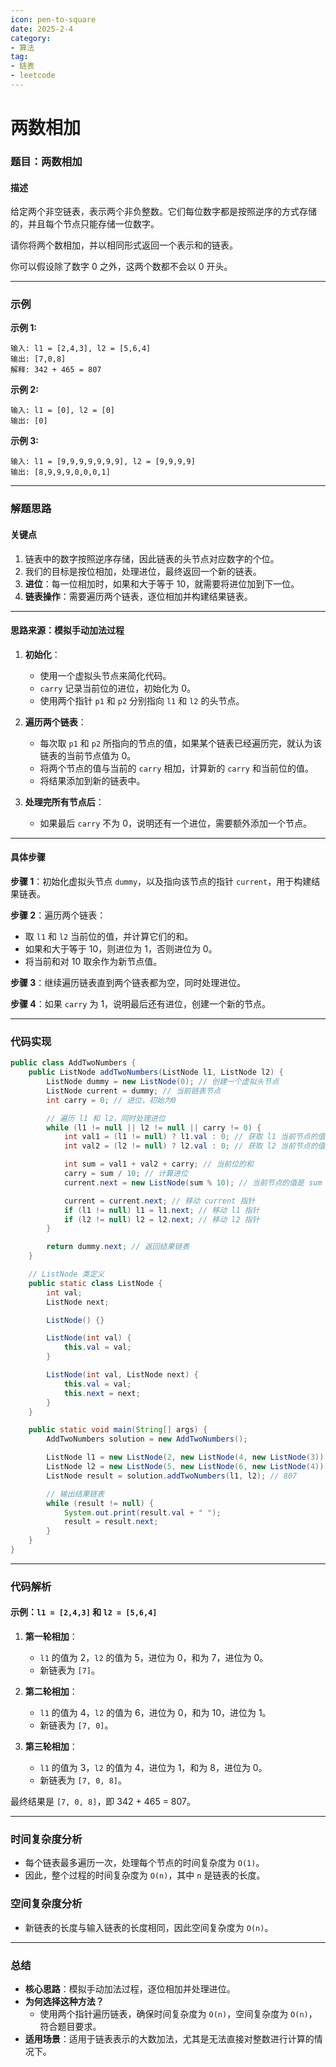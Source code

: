 ```yaml
---
icon: pen-to-square
date: 2025-2-4
category:
- 算法  
tag:
- 链表
- leetcode
---
```


# 两数相加

### **题目：两数相加**

#### **描述**
给定两个非空链表，表示两个非负整数。它们每位数字都是按照逆序的方式存储的，并且每个节点只能存储一位数字。

请你将两个数相加，并以相同形式返回一个表示和的链表。

你可以假设除了数字 0 之外，这两个数都不会以 0 开头。

---

### **示例**

**示例 1:**
```
输入: l1 = [2,4,3], l2 = [5,6,4]
输出: [7,0,8]
解释: 342 + 465 = 807
```

**示例 2:**
```
输入: l1 = [0], l2 = [0]
输出: [0]
```

**示例 3:**
```
输入: l1 = [9,9,9,9,9,9,9], l2 = [9,9,9,9]
输出: [8,9,9,9,0,0,0,1]
```

---

### **解题思路**

#### **关键点**
1. 链表中的数字按照逆序存储，因此链表的头节点对应数字的个位。
2. 我们的目标是按位相加，处理进位，最终返回一个新的链表。
3. **进位**：每一位相加时，如果和大于等于 10，就需要将进位加到下一位。
4. **链表操作**：需要遍历两个链表，逐位相加并构建结果链表。

---

#### **思路来源：模拟手动加法过程**

1. **初始化**：
    - 使用一个虚拟头节点来简化代码。
    - `carry` 记录当前位的进位，初始化为 0。
    - 使用两个指针 `p1` 和 `p2` 分别指向 `l1` 和 `l2` 的头节点。

2. **遍历两个链表**：
    - 每次取 `p1` 和 `p2` 所指向的节点的值，如果某个链表已经遍历完，就认为该链表的当前节点值为 0。
    - 将两个节点的值与当前的 `carry` 相加，计算新的 `carry` 和当前位的值。
    - 将结果添加到新的链表中。

3. **处理完所有节点后**：
    - 如果最后 `carry` 不为 0，说明还有一个进位，需要额外添加一个节点。

---

#### **具体步骤**

**步骤 1**：初始化虚拟头节点 `dummy`，以及指向该节点的指针 `current`，用于构建结果链表。

**步骤 2**：遍历两个链表：
- 取 `l1` 和 `l2` 当前位的值，并计算它们的和。
- 如果和大于等于 10，则进位为 1，否则进位为 0。
- 将当前和对 10 取余作为新节点值。

**步骤 3**：继续遍历链表直到两个链表都为空，同时处理进位。

**步骤 4**：如果 `carry` 为 1，说明最后还有进位，创建一个新的节点。

---

### **代码实现**

```java
public class AddTwoNumbers {
    public ListNode addTwoNumbers(ListNode l1, ListNode l2) {
        ListNode dummy = new ListNode(0); // 创建一个虚拟头节点
        ListNode current = dummy; // 当前链表节点
        int carry = 0; // 进位，初始为0

        // 遍历 l1 和 l2，同时处理进位
        while (l1 != null || l2 != null || carry != 0) {
            int val1 = (l1 != null) ? l1.val : 0; // 获取 l1 当前节点的值
            int val2 = (l2 != null) ? l2.val : 0; // 获取 l2 当前节点的值

            int sum = val1 + val2 + carry; // 当前位的和
            carry = sum / 10; // 计算进位
            current.next = new ListNode(sum % 10); // 当前节点的值是 sum 对 10 取余

            current = current.next; // 移动 current 指针
            if (l1 != null) l1 = l1.next; // 移动 l1 指针
            if (l2 != null) l2 = l2.next; // 移动 l2 指针
        }

        return dummy.next; // 返回结果链表
    }

    // ListNode 类定义
    public static class ListNode {
        int val;
        ListNode next;

        ListNode() {}

        ListNode(int val) {
            this.val = val;
        }

        ListNode(int val, ListNode next) {
            this.val = val;
            this.next = next;
        }
    }

    public static void main(String[] args) {
        AddTwoNumbers solution = new AddTwoNumbers();

        ListNode l1 = new ListNode(2, new ListNode(4, new ListNode(3))); // 342
        ListNode l2 = new ListNode(5, new ListNode(6, new ListNode(4))); // 465
        ListNode result = solution.addTwoNumbers(l1, l2); // 807

        // 输出结果链表
        while (result != null) {
            System.out.print(result.val + " ");
            result = result.next;
        }
    }
}
```

---

### **代码解析**

#### 示例：`l1 = [2,4,3]` 和 `l2 = [5,6,4]`

1. **第一轮相加**：
    - `l1` 的值为 2，`l2` 的值为 5，进位为 0，和为 7，进位为 0。
    - 新链表为 `[7]`。

2. **第二轮相加**：
    - `l1` 的值为 4，`l2` 的值为 6，进位为 0，和为 10，进位为 1。
    - 新链表为 `[7, 0]`。

3. **第三轮相加**：
    - `l1` 的值为 3，`l2` 的值为 4，进位为 1，和为 8，进位为 0。
    - 新链表为 `[7, 0, 8]`。

最终结果是 `[7, 0, 8]`，即 342 + 465 = 807。

---

### **时间复杂度分析**

- 每个链表最多遍历一次，处理每个节点的时间复杂度为 `O(1)`。
- 因此，整个过程的时间复杂度为 `O(n)`，其中 `n` 是链表的长度。

### **空间复杂度分析**

- 新链表的长度与输入链表的长度相同，因此空间复杂度为 `O(n)`。

---

### **总结**

- **核心思路**：模拟手动加法过程，逐位相加并处理进位。
- **为何选择这种方法？**
    - 使用两个指针遍历链表，确保时间复杂度为 `O(n)`，空间复杂度为 `O(n)`，符合题目要求。
- **适用场景**：适用于链表表示的大数加法，尤其是无法直接对整数进行计算的情况下。